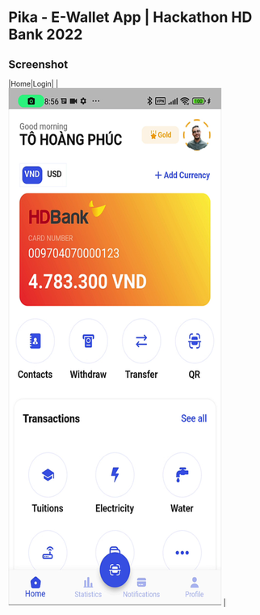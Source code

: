# Pika - E-Wallet App | Hackathon HD Bank 2022
## Screenshot
|Home|Login|
| ![](https://raw.githubusercontent.com/phuchoangto/Pika-App/main/demo/home.png) |
